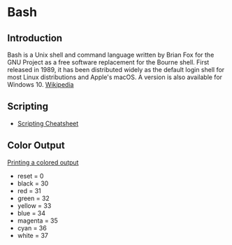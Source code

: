 # Bash

## Introduction

Bash is a Unix shell and command language written by Brian Fox for the GNU Project as a free software replacement for the Bourne shell. First released in 1989, it has been distributed widely as the default login shell for most Linux distributions and Apple's macOS. A version is also available for Windows 10. [Wikipedia](https://en.wikipedia.org/wiki/Bash_(Unix_shell))

## Scripting

* [Scripting Cheatsheet](https://devhints.io/bash)

## Color Output

[Printing a colored output](https://www.oreilly.com/library/view/linux-shell-scripting/9781785881985/b0ddd805-aa79-441d-b5a7-380c66c7712d.xhtml)

* reset = 0
* black = 30
* red = 31
* green = 32
* yellow = 33
* blue = 34
* magenta = 35
* cyan = 36
* white = 37